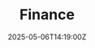 ---
title: Finance
linkTitle: Finance
date: '2025-05-06T14:19:00Z'
weight: 1
description: GitLab's Finance Handbook outlines the structure of the Finance Department,
  provides quick links to essential resources, details on forms and correspondence,
  CFO approval processes, fiscal year information, and guidelines for invoicing and
  timesheet management for employees. It emphasizes collaboration and operational
  efficiency within the finance teams.
draft: false
ref: finance
---